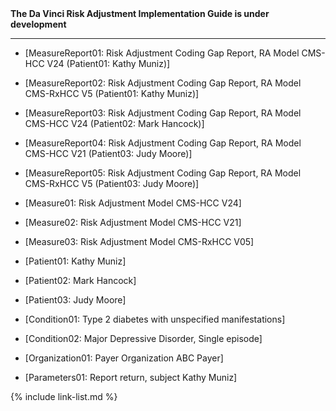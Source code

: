 
<div markdown="1" class="bg-info">
<b>The Da Vinci Risk Adjustment Implementation Guide is under development</b>
</div>

<!-- ================================================ -->
<!--  use this line to include an autogenerated list of all examples from the remove it if you would like to hand generate it -->

<!--{% include example-list-generator.md %}-->

<!-- ================================================ -->
---

- [MeasureReport01: Risk Adjustment Coding Gap Report, RA Model CMS-HCC V24 (Patient01: Kathy Muniz)]
- [MeasureReport02: Risk Adjustment Coding Gap Report, RA Model CMS-RxHCC V5 (Patient01: Kathy Muniz)]
- [MeasureReport03: Risk Adjustment Coding Gap Report, RA Model CMS-HCC V24 (Patient02: Mark Hancock)]
- [MeasureReport04: Risk Adjustment Coding Gap Report, RA Model CMS-HCC V21 (Patient03: Judy Moore)]
- [MeasureReport05: Risk Adjustment Coding Gap Report, RA Model CMS-RxHCC V5 (Patient03: Judy Moore)]

- [Measure01: Risk Adjustment Model CMS-HCC V24]
- [Measure02: Risk Adjustment Model CMS-HCC V21]
- [Measure03: Risk Adjustment Model CMS-RxHCC V05]

- [Patient01: Kathy Muniz]
- [Patient02: Mark Hancock]
- [Patient03: Judy Moore]

- [Condition01: Type 2 diabetes with unspecified manifestations]
- [Condition02: Major Depressive Disorder, Single episode]

- [Organization01: Payer Organization ABC Payer]

- [Parameters01: Report return, subject Kathy Muniz]

{% include link-list.md %}
